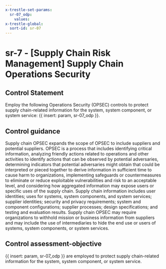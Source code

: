 ```yaml
---
x-trestle-set-params:
  sr-07_odp:
    values:
x-trestle-global:
  sort-id: sr-07
---
```


# sr-7 - \[Supply Chain Risk Management\] Supply Chain Operations Security

## Control Statement

Employ the following Operations Security (OPSEC) controls to protect supply chain-related information for the system, system component, or system service: {{ insert: param, sr-07_odp }}.

## Control guidance

Supply chain OPSEC expands the scope of OPSEC to include suppliers and potential suppliers. OPSEC is a process that includes identifying critical information, analyzing friendly actions related to operations and other activities to identify actions that can be observed by potential adversaries, determining indicators that potential adversaries might obtain that could be interpreted or pieced together to derive information in sufficient time to cause harm to organizations, implementing safeguards or countermeasures to eliminate or reduce exploitable vulnerabilities and risk to an acceptable level, and considering how aggregated information may expose users or specific uses of the supply chain. Supply chain information includes user identities; uses for systems, system components, and system services; supplier identities; security and privacy requirements; system and component configurations; supplier processes; design specifications; and testing and evaluation results. Supply chain OPSEC may require organizations to withhold mission or business information from suppliers and may include the use of intermediaries to hide the end use or users of systems, system components, or system services.

## Control assessment-objective

{{ insert: param, sr-07_odp }} are employed to protect supply chain-related information for the system, system component, or system service.
